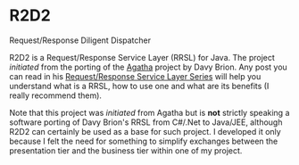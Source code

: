 R2D2
====

Request/Response Diligent Dispatcher

R2D2 is a Request/Response Service Layer (RRSL) for Java. The project *initiated* from the porting of the [Agatha](http://davybrion.github.io/Agatha/) project by Davy Brion. Any post you can read in his [Request/Response Service Layer Series](http://thatextramile.be/blog/2009/11/requestresponse-service-layer-series/) will help you understand what is a RRSL, how to use one and what are its benefits (I really recommend them).

Note that this project was *initiated* from Agatha but is **not** strictly speaking a software porting of Davy Brion's RRSL from C#/.Net to Java/JEE, although R2D2 can certainly be used as a base for such project. I developed it only because I felt the need for something to simplify exchanges between the presentation tier and the business tier within one of my project.
